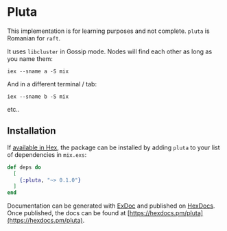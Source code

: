 # Pluta

This implementation is for learning purposes and not complete. `pluta` is Romanian for `raft`.

It uses `libcluster` in Gossip mode. Nodes will find each other as long as you name them:

```
iex --sname a -S mix
```

And in a different terminal / tab:

```
iex --sname b -S mix
```

etc..


## Installation

If [available in Hex](https://hex.pm/docs/publish), the package can be installed
by adding `pluta` to your list of dependencies in `mix.exs`:

```elixir
def deps do
  [
    {:pluta, "~> 0.1.0"}
  ]
end
```

Documentation can be generated with [ExDoc](https://github.com/elixir-lang/ex_doc)
and published on [HexDocs](https://hexdocs.pm). Once published, the docs can
be found at [https://hexdocs.pm/pluta](https://hexdocs.pm/pluta).

